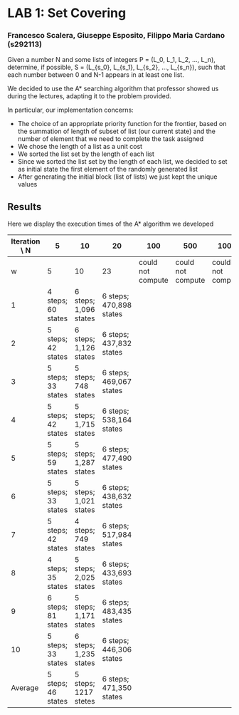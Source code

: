# LAB 1: Set Covering
### Francesco Scalera, Giuseppe Esposito, Filippo Maria Cardano (s292113)

Given a number N and some lists of integers P = (L_0, L_1, L_2, ..., L_n),
determine, if possible, S = (L_{s_0}, L_{s_1}, L_{s_2}, ..., L_{s_n}),
such that each number between 0 and N-1 appears in at least one list.

We decided to use the A* searching algorithm that professor showed us during the lectures,
adapting it to the problem provided.

In particular, our implementation concerns:
 - The choice of an appropriate priority function for the frontier,
   based on the summation of length of subset of list (our current state) and the number of element that we need to complete the task assigned
 - We chose the length of a list as a unit cost
 - We sorted the list set by the length of each list
 - Since we sorted the list set by the length of each list, we decided to set as initial state the first element of the randomly generated list
 - After generating the initial block (list of lists) we just kept the unique values 

## Results

Here we display the execution times of the A* algorithm we developed

| **Iteration \ N** | **5** | **10** | **20** | **100**           | **500**           | **1000**          |
|-------------------|-------|--------|--------|-------------------|-------------------|-------------------|
| w                 | 5     | 10     | 23     | could not compute | could not compute | could not compute |
| 1                 | 4 steps; 60 states   | 6 steps; 1,096 states   | 6 steps; 470,898 states   |                   |                   |                   |
| 2                 | 5 steps; 42 states   | 6 steps; 1,126 states    | 6 steps; 437,832 states   |                   |                   |                   |
| 3                 | 5 steps; 33 states   | 5 steps; 748 states    | 6 steps; 469,067 states   |                   |                   |                   |
| 4                 | 5 steps; 42 states   | 5 steps; 1,715 states    | 6 steps; 538,164 states   |                   |                   |                   |
| 5                 | 5 steps; 59 states   | 5 steps; 1,287 states   | 6 steps; 477,490 states   |                   |                   |                   |
| 6                 | 5 steps; 33 states   | 5 steps; 1,021 states    | 6 steps; 438,632 states   |                   |                   |                   |
| 7                 | 5 steps; 42 states   | 4 steps; 749 states    | 6 steps; 517,984 states   |                   |                   |                   |
| 8                 | 4 steps; 35 states   | 5 steps; 2,025 states   | 6 steps; 433,693 states   |                   |                   |                   |
| 9                 | 6 steps; 81 states   | 5 steps; 1,171 states    | 6 steps; 483,435 states   |                   |                   |                   |
| 10                | 5 steps; 33 states   | 6 steps; 1,235 states    | 6 steps; 446,306 states   |                   |                   |                   |
| Average           | 5 steps; 46 states   | 5 steps; 1217 stetes    | 6 steps; 471,350 states  |                   |                   |                   |
